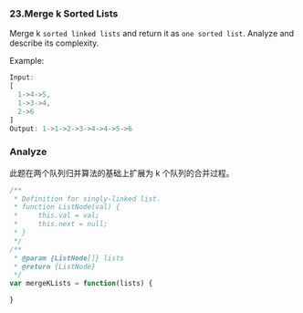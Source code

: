 ### 23.Merge k Sorted Lists

Merge k `sorted linked lists` and return it as `one sorted list`. Analyze and describe its complexity.

Example:

```js
Input:
[
  1->4->5,
  1->3->4,
  2->6
]
Output: 1->1->2->3->4->4->5->6
```

### Analyze

此题在两个队列归并算法的基础上扩展为 k 个队列的合并过程。

```js
/**
 * Definition for singly-linked list.
 * function ListNode(val) {
 *     this.val = val;
 *     this.next = null;
 * }
 */
/**
 * @param {ListNode[]} lists
 * @return {ListNode}
 */
var mergeKLists = function(lists) {

}
```